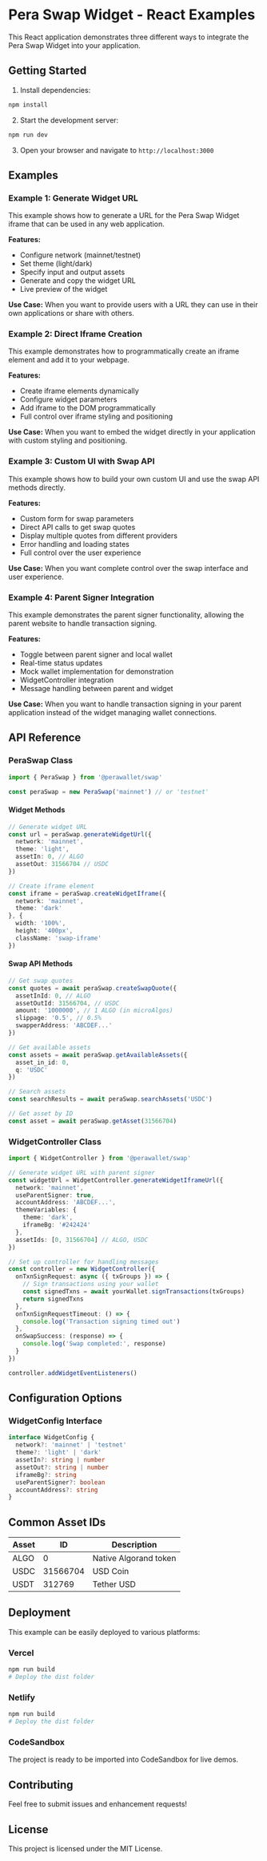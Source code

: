 # Pera Swap Widget - React Examples

This React application demonstrates three different ways to integrate the Pera Swap Widget into your application.

## Getting Started

1. Install dependencies:
```bash
npm install
```

2. Start the development server:
```bash
npm run dev
```

3. Open your browser and navigate to `http://localhost:3000`

## Examples

### Example 1: Generate Widget URL
This example shows how to generate a URL for the Pera Swap Widget iframe that can be used in any web application.

**Features:**
- Configure network (mainnet/testnet)
- Set theme (light/dark)
- Specify input and output assets
- Generate and copy the widget URL
- Live preview of the widget

**Use Case:** When you want to provide users with a URL they can use in their own applications or share with others.

### Example 2: Direct Iframe Creation
This example demonstrates how to programmatically create an iframe element and add it to your webpage.

**Features:**
- Create iframe elements dynamically
- Configure widget parameters
- Add iframe to the DOM programmatically
- Full control over iframe styling and positioning

**Use Case:** When you want to embed the widget directly in your application with custom styling and positioning.

### Example 3: Custom UI with Swap API
This example shows how to build your own custom UI and use the swap API methods directly.

**Features:**
- Custom form for swap parameters
- Direct API calls to get swap quotes
- Display multiple quotes from different providers
- Error handling and loading states
- Full control over the user experience

**Use Case:** When you want complete control over the swap interface and user experience.

### Example 4: Parent Signer Integration
This example demonstrates the parent signer functionality, allowing the parent website to handle transaction signing.

**Features:**
- Toggle between parent signer and local wallet
- Real-time status updates
- Mock wallet implementation for demonstration
- WidgetController integration
- Message handling between parent and widget

**Use Case:** When you want to handle transaction signing in your parent application instead of the widget managing wallet connections.

## API Reference

### PeraSwap Class

```typescript
import { PeraSwap } from '@perawallet/swap'

const peraSwap = new PeraSwap('mainnet') // or 'testnet'
```

#### Widget Methods

```typescript
// Generate widget URL
const url = peraSwap.generateWidgetUrl({
  network: 'mainnet',
  theme: 'light',
  assetIn: 0, // ALGO
  assetOut: 31566704 // USDC
})

// Create iframe element
const iframe = peraSwap.createWidgetIframe({
  network: 'mainnet',
  theme: 'dark'
}, {
  width: '100%',
  height: '400px',
  className: 'swap-iframe'
})
```

#### Swap API Methods

```typescript
// Get swap quotes
const quotes = await peraSwap.createSwapQuote({
  assetInId: 0, // ALGO
  assetOutId: 31566704, // USDC
  amount: '1000000', // 1 ALGO (in microAlgos)
  slippage: '0.5', // 0.5%
  swapperAddress: 'ABCDEF...'
})

// Get available assets
const assets = await peraSwap.getAvailableAssets({
  asset_in_id: 0,
  q: 'USDC'
})

// Search assets
const searchResults = await peraSwap.searchAssets('USDC')

// Get asset by ID
const asset = await peraSwap.getAsset(31566704)
```

### WidgetController Class

```typescript
import { WidgetController } from '@perawallet/swap'

// Generate widget URL with parent signer
const widgetUrl = WidgetController.generateWidgetIframeUrl({
  network: 'mainnet',
  useParentSigner: true,
  accountAddress: 'ABCDEF...',
  themeVariables: {
    theme: 'dark',
    iframeBg: '#242424'
  },
  assetIds: [0, 31566704] // ALGO, USDC
})

// Set up controller for handling messages
const controller = new WidgetController({
  onTxnSignRequest: async ({ txGroups }) => {
    // Sign transactions using your wallet
    const signedTxns = await yourWallet.signTransactions(txGroups)
    return signedTxns
  },
  onTxnSignRequestTimeout: () => {
    console.log('Transaction signing timed out')
  },
  onSwapSuccess: (response) => {
    console.log('Swap completed:', response)
  }
})

controller.addWidgetEventListeners()
```

## Configuration Options

### WidgetConfig Interface

```typescript
interface WidgetConfig {
  network?: 'mainnet' | 'testnet'
  theme?: 'light' | 'dark'
  assetIn?: string | number
  assetOut?: string | number
  iframeBg?: string
  useParentSigner?: boolean
  accountAddress?: string
}
```

## Common Asset IDs

| Asset | ID | Description |
|-------|----|-------------|
| ALGO | 0 | Native Algorand token |
| USDC | 31566704 | USD Coin |
| USDT | 312769 | Tether USD |

## Deployment

This example can be easily deployed to various platforms:

### Vercel
```bash
npm run build
# Deploy the dist folder
```

### Netlify
```bash
npm run build
# Deploy the dist folder
```

### CodeSandbox
The project is ready to be imported into CodeSandbox for live demos.

## Contributing

Feel free to submit issues and enhancement requests!

## License

This project is licensed under the MIT License.

